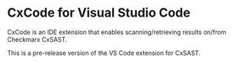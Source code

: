 # CxCode for Visual Studio Code

CxCode is an IDE extension that enables scanning/retrieving results on/from Checkmarx CxSAST.

This is a pre-release version of the VS Code extension for CxSAST.